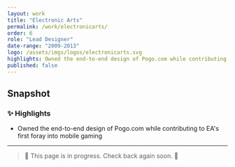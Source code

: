 ```yaml
---
layout: work
title: "Electronic Arts"
permalink: /work/electronicarts/
order: 6
role: "Lead Designer"
date-range: "2009-2013"
logo: /assets/imgs/logos/electronicarts.svg
highlights: Owned the end-to-end design of Pogo.com while contributing to EA's first foray into mobile gaming.
published: false
---
```

## Snapshot
### ✨ Highlights
- Owned the end-to-end design of Pogo.com while contributing to EA's first foray into mobile gaming


---

> 🚧 This page is in progress. Check back again soon. 🚧